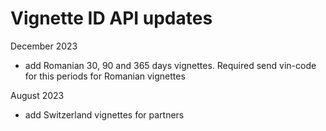 # Vignette ID API updates

December 2023
- add Romanian 30, 90 and 365 days vignettes. Required send vin-code for this periods for Romanian vignettes

August 2023
- add Switzerland vignettes for partners
